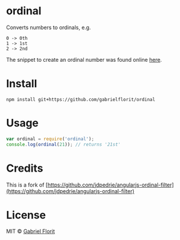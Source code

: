 # ordinal

Converts numbers to ordinals, e.g.

```
0 -> 0th
1 -> 1st
2 -> 2nd
```

The snippet to create an ordinal number was found online [here](http://ecommerce.shopify.com/c/ecommerce-design/t/ordinal-number-in-javascript-1st-2nd-3rd-4th-29259).

# Install

`npm install git+https://github.com/gabrielflorit/ordinal`

# Usage

``` javascript
var ordinal = require('ordinal');
console.log(ordinal(21)); // returns '21st'
```

# Credits
This is a fork of [https://github.com/jdpedrie/angularjs-ordinal-filter](https://github.com/jdpedrie/angularjs-ordinal-filter)

# License

MIT © [Gabriel Florit](http://gabrielflorit.github.io/)
